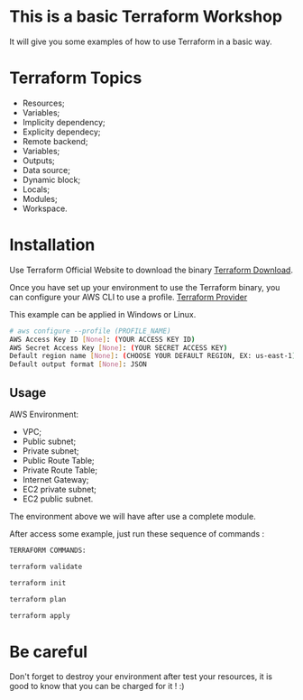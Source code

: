 # This is a basic Terraform Workshop

It will give you some examples of how to use Terraform in a basic way.

# Terraform Topics 

* Resources;
* Variables;
* Implicity dependency;
* Explicity dependecy;
* Remote backend;
* Variables;
* Outputs;
* Data source;
* Dynamic block;
* Locals;
* Modules;
* Workspace.

# Installation

Use Terraform Official Website to download the binary [Terraform Download](https://www.terraform.io/downloads.html).

Once you have set up your environment to use the Terraform binary, you can configure your AWS CLI to use a profile. [Terraform Provider](https://registry.terraform.io/providers/hashicorp/aws/latest/docs)

This example can be applied in Windows or Linux.

```bash
# aws configure --profile (PROFILE_NAME)
AWS Access Key ID [None]: (YOUR ACCESS KEY ID)
AWS Secret Access Key [None]: (YOUR SECRET ACCESS KEY)
Default region name [None]: (CHOOSE YOUR DEFAULT REGION, EX: us-east-1)
Default output format [None]: JSON
```

## Usage

AWS Environment:

- VPC;
- Public subnet;
- Private subnet;
- Public Route Table;
- Private Route Table;
- Internet Gateway;
- EC2 private subnet;
- EC2 public subnet.

The environment above we will have after use a complete module.

After access some example, just run these sequence of commands :

```bash
TERRAFORM COMMANDS:

terraform validate

terraform init 

terraform plan

terraform apply
```

# Be careful

Don't forget to destroy your environment after test your resources, it is good to know that you can be charged for it ! :)